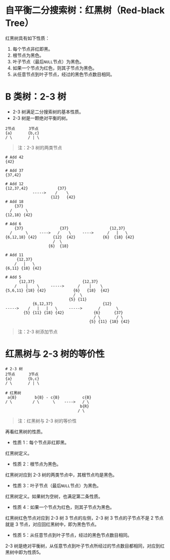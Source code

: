 # 自平衡二分搜索树：红黑树（Red-black Tree）

红黑树具有如下性质：

1. 每个节点非红即黑。
2. 根节点为黑色。
3. 叶子节点（最后`NULL`节点）为黑色。
4. 如果一个节点为红色，则其子节点为黑色。
5. 从任意节点到叶子节点，经过的黑色节点数目相同。

# B 类树：2-3 树

- 2-3 树满足二分搜索树的基本性质。
- 2-3 树是一颗绝对平衡的树。

```plain
2节点      3节点
{a}       {b,c}
/ \       / | \
```
> 注：2-3 树的两类节点

```plain
# Add 42
{42}

# Add 37
{37,42}

# Add 12
{12,37,42}             {37}
            ----->    /    \
                    {12}   {42}
# Add 18
    {37}
  /      \
{12,18} {42}

# Add 6
    {37}                {37}                  {12,37}
  /      \     ---->   /    \     ---->      /   |   \
{6,12,18} {42}       {12}  {42}            {6}  {18} {42}
                     /  \
                   {6}  {18}

# Add 11
     {12,37}
    /   |   \
{6,11} {18} {42}

# Add 5
      {12,37}                     {12,37}
    /    |    \     ----->      /    |    \
{5,6,11} {18} {42}            {6}   {18}  {42}
                              /  \
                            {5} {11}
            {6,12,37}                      {12}
----->    /   |   |   \     ----->       /       \
        {5} {11} {18} {42}             {6}      {37}
                                       / \       / \
                                     {5} {11} {18} {42}
```
> 注：2-3 树添加节点

# 红黑树与 2-3 树的等价性

```plain
# 2-3 树
2节点      3节点
{a}       {b,c}
/ \       / | \

# 红黑树
 a{B}        b{B} - c{B}          c{B}
/ \         / \      \    ---->   / \
                                 b{R}
                                / \
```
> 注：红黑树与 2-3 树的等价性

再看红黑树的性质。

- 性质 1：每个节点非红即黑。

红黑树定义。

- 性质 2：根节点为黑色。

红黑树对应到 2-3 树的两类节点中，其根节点均是黑色。

- 性质 3：叶子节点（最后`NULL`节点）为黑色。

红黑树定义。如果树为空树，也满足第二条性质。

- 性质 4：如果一个节点为红色，则其子节点为黑色。

红黑树红色节点对应到 2-3 树 3 节点的左侧，2-3 树 3 节点的子节点不是 2 节点就是 3 节点，对应回红黑树中，即为黑色节点。

- 性质 5：从任意节点到叶子节点，经过的黑色节点数目相同。

2-3 树是绝对平衡树，从任意节点到叶子节点所经过的节点数目都相同，对应到红黑树中即为性质5。


<!-- EOF -->